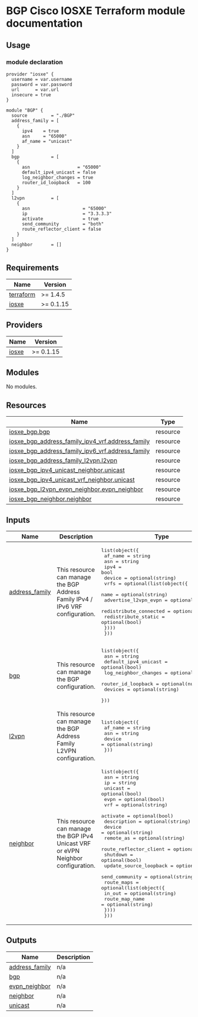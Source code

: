 # BGP Cisco IOSXE Terraform module documentation

## Usage
### module declaration
```hcl
provider "iosxe" {
  username = var.username
  password = var.password
  url      = var.url
  insecure = true
}

module "BGP" {
  source         = "./BGP"
  address_family = [
    {
      ipv4    = true
      asn     = "65000"
      af_name = "unicast"
    }
  ]
  bgp            = [
    {
      asn                  = "65000"
      default_ipv4_unicast = false
      log_neighbor_changes = true
      router_id_loopback   = 100
    }
  ]
  l2vpn          = [
    {
      asn                    = "65000"
      ip                     = "3.3.3.3"
      activate               = true
      send_community         = "both"
      route_reflector_client = false
    }
  ]
  neighbor       = []
}
```

## Requirements

| Name | Version   |
|------|-----------|
| <a name="requirement_terraform"></a> [terraform](#requirement\_terraform) | >= 1.4.5  |
| <a name="requirement_iosxe"></a> [iosxe](#requirement\_iosxe) | >= 0.1.15 |

## Providers

| Name | Version   |
|------|-----------|
| <a name="provider_iosxe"></a> [iosxe](#provider\_iosxe) | >= 0.1.15 |

## Modules

No modules.

## Resources

| Name | Type |
|------|------|
| [iosxe_bgp.bgp](https://registry.terraform.io/providers/netascode/iosxe/0.1.15/docs/resources/bgp) | resource |
| [iosxe_bgp_address_family_ipv4_vrf.address_family](https://registry.terraform.io/providers/netascode/iosxe/0.1.15/docs/resources/bgp_address_family_ipv4_vrf) | resource |
| [iosxe_bgp_address_family_ipv6_vrf.address_family](https://registry.terraform.io/providers/netascode/iosxe/0.1.15/docs/resources/bgp_address_family_ipv6_vrf) | resource |
| [iosxe_bgp_address_family_l2vpn.l2vpn](https://registry.terraform.io/providers/netascode/iosxe/0.1.15/docs/resources/bgp_address_family_l2vpn) | resource |
| [iosxe_bgp_ipv4_unicast_neighbor.unicast](https://registry.terraform.io/providers/netascode/iosxe/0.1.15/docs/resources/bgp_ipv4_unicast_neighbor) | resource |
| [iosxe_bgp_ipv4_unicast_vrf_neighbor.unicast](https://registry.terraform.io/providers/netascode/iosxe/0.1.15/docs/resources/bgp_ipv4_unicast_vrf_neighbor) | resource |
| [iosxe_bgp_l2vpn_evpn_neighbor.evpn_neighbor](https://registry.terraform.io/providers/netascode/iosxe/0.1.15/docs/resources/bgp_l2vpn_evpn_neighbor) | resource |
| [iosxe_bgp_neighbor.neighbor](https://registry.terraform.io/providers/netascode/iosxe/0.1.15/docs/resources/bgp_neighbor) | resource |

## Inputs

| Name | Description | Type | Default | Required |
|------|-------------|------|---------|:--------:|
| <a name="input_address_family"></a> [address\_family](#input\_address\_family) | This resource can manage the BGP Address Family IPv4 / IPv6 VRF configuration. | <pre>list(object({<br>    af_name = string<br>    asn     = string<br>    ipv4    = bool<br>    device  = optional(string)<br>    vrfs = optional(list(object({<br>      name                   = optional(string)<br>      advertise_l2vpn_evpn   = optional(bool)<br>      redistribute_connected = optional(bool)<br>      redistribute_static    = optional(bool)<br>    })))<br>  }))</pre> | `[]` | no |
| <a name="input_bgp"></a> [bgp](#input\_bgp) | This resource can manage the BGP configuration. | <pre>list(object({<br>    asn                  = string<br>    default_ipv4_unicast = optional(bool)<br>    log_neighbor_changes = optional(bool)<br>    router_id_loopback   = optional(number)<br>    devices              = optional(string)<br>  }))</pre> | `[]` | no |
| <a name="input_l2vpn"></a> [l2vpn](#input\_l2vpn) | This resource can manage the BGP Address Family L2VPN configuration. | <pre>list(object({<br>    af_name = string<br>    asn     = string<br>    device  = optional(string)<br>  }))</pre> | `[]` | no |
| <a name="input_neighbor"></a> [neighbor](#input\_neighbor) | This resource can manage the BGP IPv4 Unicast VRF  or eVPN Neighbor configuration. | <pre>list(object({<br>    asn                    = string<br>    ip                     = string<br>    unicast                = optional(bool)<br>    evpn                   = optional(bool)<br>    vrf                    = optional(string)<br>    activate               = optional(bool)<br>    description            = optional(string)<br>    device                 = optional(string)<br>    remote_as              = optional(string)<br>    route_reflector_client = optional(string)<br>    shutdown               = optional(bool)<br>    update_source_loopback = optional(string)<br>    send_community         = optional(string)<br>    route_maps = optional(list(object({<br>      in_out         = optional(string)<br>      route_map_name = optional(string)<br>    })))<br>  }))</pre> | `[]` | no |

## Outputs

| Name | Description |
|------|-------------|
| <a name="output_address_family"></a> [address\_family](#output\_address\_family) | n/a |
| <a name="output_bgp"></a> [bgp](#output\_bgp) | n/a |
| <a name="output_evpn_neighbor"></a> [evpn\_neighbor](#output\_evpn\_neighbor) | n/a |
| <a name="output_neighbor"></a> [neighbor](#output\_neighbor) | n/a |
| <a name="output_unicast"></a> [unicast](#output\_unicast) | n/a |
